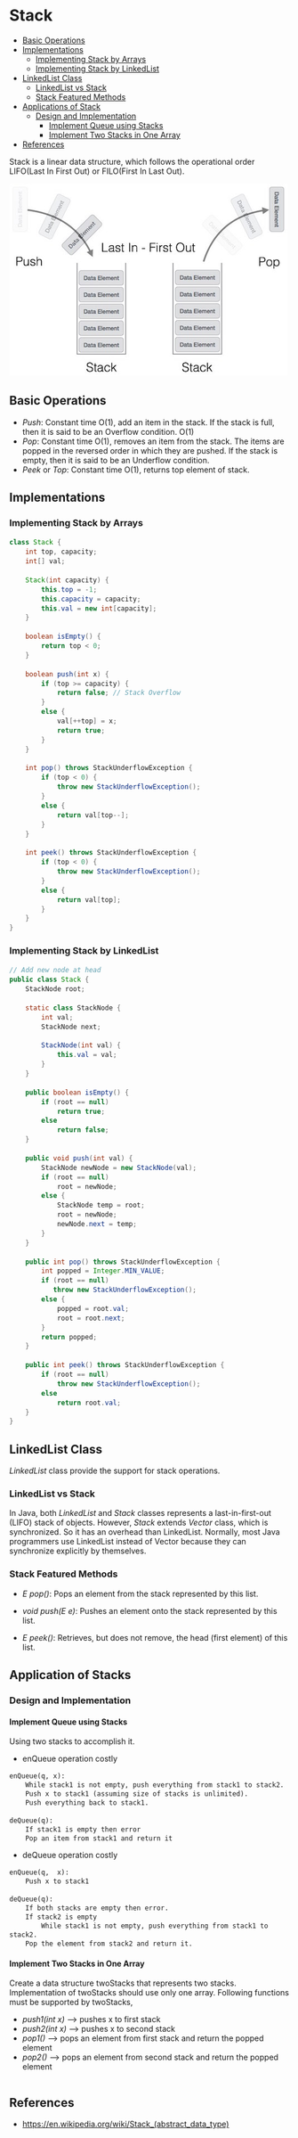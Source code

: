 # Stack

<!-- MarkdownTOC -->

- [Basic Operations](#basic-operations)
- [Implementations](#implementations)
  - [Implementing Stack by Arrays](#implementing-stack–by-arrays)
  - [Implementing Stack by LinkedList](#implementing-stack–by-linkedlist)
- [LinkedList Class](#linkedlist-class)
    - [LinkedList vs Stack](#linkedlist-vs-stack)
    - [Stack Featured Methods](#stack-featured-ethods)
- [Applications of Stack](#applications-of-stack)
  - [Design and Implementation](#design-and-implementation)
    - [Implement Queue using Stacks](#implement-queue-using-stacks)
    - [Implement Two Stacks in One Array](#implement-two-stacks-in-one-array)
- [References](#references)

<!-- /MarkdownTOC -->

Stack is a linear data structure, which follows the operational order LIFO(Last In First Out) or FILO(First In Last Out).

![stack](../../../images/stack.jpg)

## Basic Operations

- _Push_: Constant time O(1), add an item in the stack. If the stack is full, then it is said to be an Overflow condition. O(1)
- _Pop_: Constant time O(1), removes an item from the stack. The items are popped in the reversed order in which they are pushed. If the stack is empty, then it is said to be an Underflow condition.
- _Peek_ or _Top_: Constant time O(1), returns top element of stack.

## Implementations

### Implementing Stack by Arrays

```java
class Stack { 
    int top, capacity;
    int[] val;

    Stack(int capacity) {
        this.top = -1;
        this.capacity = capacity;
        this.val = new int[capacity];
    }
  
    boolean isEmpty() { 
        return top < 0; 
    } 
  
    boolean push(int x) { 
        if (top >= capacity) { 
            return false; // Stack Overflow
        } 
        else { 
            val[++top] = x; 
            return true; 
        } 
    } 
  
    int pop() throws StackUnderflowException { 
        if (top < 0) { 
            throw new StackUnderflowException();
        } 
        else { 
            return val[top--]; 
        } 
    } 
  
    int peek() throws StackUnderflowException { 
        if (top < 0) { 
            throw new StackUnderflowException(); 
        } 
        else { 
            return val[top]; 
        } 
    } 
} 
```

### Implementing Stack by LinkedList

```java
// Add new node at head
public class Stack {
    StackNode root;

    static class StackNode {
        int val;
        StackNode next;

        StackNode(int val) {
            this.val = val;
        }
    }

    public boolean isEmpty() {
        if (root == null)
            return true;
        else
            return false;
    }

    public void push(int val) {
        StackNode newNode = new StackNode(val);
        if (root == null)
            root = newNode;
        else {
            StackNode temp = root;
            root = newNode;
            newNode.next = temp;
        }
    }

    public int pop() throws StackUnderflowException {
        int popped = Integer.MIN_VALUE;
        if (root == null)
           throw new StackUnderflowException();
        else {
            popped = root.val;
            root = root.next;
        }
        return popped;
    }

    public int peek() throws StackUnderflowException {
        if (root == null)
            throw new StackUnderflowException();
        else
            return root.val;
    }
}
```

## LinkedList Class

_LinkedList_ class provide the support for stack operations.

### LinkedList vs Stack

In Java, both _LinkedList_ and _Stack_ classes represents a last-in-first-out (LIFO) stack of objects. However, _Stack_ extends _Vector_ class, which is synchronized. So it has an overhead than LinkedList. Normally, most Java programmers use LinkedList instead of Vector because they can synchronize explicitly by themselves.

### Stack Featured Methods

- _E pop()_: Pops an element from the stack represented by this list.

- _void push(E e)_: Pushes an element onto the stack represented by this list.

- _E peek()_: Retrieves, but does not remove, the head (first element) of this list.

## Application of Stacks

### Design and Implementation

#### Implement Queue using Stacks

Using two stacks to accomplish it.

- enQueue operation costly
```
enQueue(q, x):
    While stack1 is not empty, push everything from stack1 to stack2.
    Push x to stack1 (assuming size of stacks is unlimited).
    Push everything back to stack1.

deQueue(q):
    If stack1 is empty then error
    Pop an item from stack1 and return it
```

- deQueue operation costly
```
enQueue(q,  x):
    Push x to stack1

deQueue(q):
    If both stacks are empty then error.
    If stack2 is empty
        While stack1 is not empty, push everything from stack1 to stack2.
    Pop the element from stack2 and return it.
```

#### Implement Two Stacks in One Array

Create a data structure twoStacks that represents two stacks. Implementation of twoStacks should use only one array. Following functions must be supported by twoStacks,
- _push1(int x)_ –> pushes x to first stack
- _push2(int x)_ –> pushes x to second stack
- _pop1()_ –> pops an element from first stack and return the popped element
- _pop2()_ –> pops an element from second stack and return the popped element

```
```

## References
- <https://en.wikipedia.org/wiki/Stack_(abstract_data_type)>
